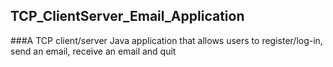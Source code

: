 ## TCP_ClientServer_Email_Application
###A  TCP client/server Java application that allows users to register/log-in, send an email, receive an email and quit 
